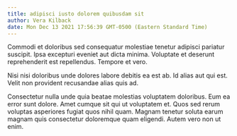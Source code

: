 ```yaml
---
title: adipisci iusto dolorem quibusdam sit
author: Vera Kilback
date: Mon Dec 13 2021 17:56:39 GMT-0500 (Eastern Standard Time)
---
```

Commodi et doloribus sed consequatur molestiae tenetur adipisci pariatur suscipit. Ipsa excepturi eveniet aut dicta minima. Voluptate et deserunt reprehenderit est repellendus. Tempore et vero.

 Nisi nisi doloribus unde dolores labore debitis ea est ab. Id alias aut qui est. Velit non provident recusandae alias quis ad.

 Consectetur nulla unde quia beatae molestias voluptatem doloribus. Eum ea error sunt dolore. Amet cumque sit qui ut voluptatem et. Quos sed rerum voluptas asperiores fugiat quos nihil quam. Magnam tenetur soluta earum magnam quis consectetur doloremque quam eligendi. Autem vero non ut enim.